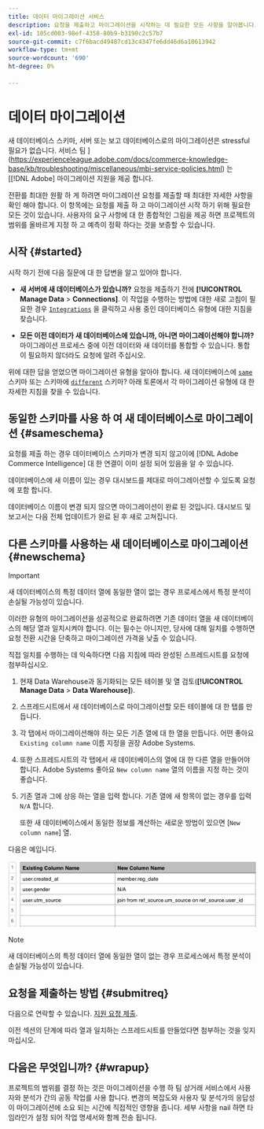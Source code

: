 ```yaml
---
title: 데이터 마이그레이션 서비스
description: 요청을 제출하고 마이그레이션을 시작하는 데 필요한 모든 사항을 알아봅니다.
exl-id: 105cd003-98ef-4358-80b9-b3190c2c57b7
source-git-commit: c7f6bacd49487cd13c4347fe6dd46d6a10613942
workflow-type: tm+mt
source-wordcount: '690'
ht-degree: 0%

---
```


# 데이터 마이그레이션

새 데이터베이스 스키마, 서버 또는 보고 데이터베이스로의 마이그레이션은 stressful 필요가 없습니다. 서비스 팀 ](https://experienceleague.adobe.com/docs/commerce-knowledge-base/kb/troubleshooting/miscellaneous/mbi-service-policies.html) 는 [[!DNL Adobe]  마이그레이션 지원을 제공 합니다.

전환를 최대한 원활 하 게 하려면 마이그레이션 요청를 제출할 때 최대한 자세한 사항을 확인 해야 합니다. 이 항목에는 요청를 제출 하 고 마이그레이션 시작 하기 위해 필요한 모든 것이 있습니다. 사용자의 요구 사항에 대 한 종합적인 그림을 제공 하면 프로젝트의 범위를 올바르게 지정 하 고 예측이 정확 하다는 것을 보증할 수 있습니다.

## 시작 {#started}

시작 하기 전에 다음 질문에 대 한 답변을 알고 있어야 합니다.

* **새 서버에 새 데이터베이스가 있습니까?** 요청을 제출하기 전에 **[!UICONTROL Manage Data** > **Connections]**. 이 작업을 수행하는 방법에 대한 새로 고침이 필요한 경우 [`Integrations`](../integrations/integrations.md) 을 클릭하고 사용 중인 데이터베이스 유형에 대한 지침을 찾습니다.

* **모든 이전 데이터가 새 데이터베이스에 있습니까, 아니면 마이그레이션해야 합니까?** 마이그레이션 프로세스 중에 이전 데이터와 새 데이터를 통합할 수 있습니다. 통합이 필요하지 않더라도 요청에 알려 주십시오.

위에 대한 답을 얻었으면 마이그레이션 유형을 알아야 합니다. 새 데이터베이스에 [`same`](#sameschema) 스키마 또는 스키마에 [`different`](#newschema) 스키마? 아래 토론에서 각 마이그레이션 유형에 대 한 자세한 지침을 찾을 수 있습니다.

## 동일한 스키마를 사용 하 여 새 데이터베이스로 마이그레이션 {#sameschema}

요청를 제출 하는 경우 데이터베이스 스키마가 변경 되지 않고이에 [!DNL Adobe Commerce Intelligence] 대 한 연결이 이미 설정 되어 있음을 알 수 있습니다.

데이터베이스에 새 이름이 있는 경우 대시보드를 제대로 마이그레이션할 수 있도록 요청에 포함 합니다.

데이터베이스 이름이 변경 되지 않으면 마이그레이션이 완료 된 것입니다. 대시보드 및 보고서는 다음 전체 업데이트가 완료 된 후 새로 고쳐집니다.

## 다른 스키마를 사용하는 새 데이터베이스로 마이그레이션 {#newschema}

>[!IMPORTANT]
>
>새 데이터베이스의 특정 데이터 열에 동일한 열이 없는 경우 프로세스에서 특정 분석이 손실될 가능성이 있습니다.

이러한 유형의 마이그레이션을 성공적으로 완료하려면 기존 데이터 열을 새 데이터베이스의 해당 열과 일치시켜야 합니다. 이는 필수는 아니지만, 당사에 대해 일치를 수행하면 요청 전환 시간을 단축하고 마이그레이션 가격을 낮출 수 있습니다.

직접 일치를 수행하는 데 익숙하다면 다음 지침에 따라 완성된 스프레드시트를 요청에 첨부하십시오.

1. 현재 Data Warehouse과 동기화되는 모든 테이블 및 열 검토(**[!UICONTROL Manage Data** > **Data Warehouse]**).

1. 스프레드시트에서 새 데이터베이스로 마이그레이션할 모든 테이블에 대 한 탭를 만듭니다.

1. 각 탭에서 마이그레이션해야 하는 모든 기존 열에 대 한 열을 만듭니다. 어떤 좋아요 `Existing column name` 이름 지정을 권장 Adobe Systems.

1. 또한 스프레드시트의 각 탭에서 새 데이터베이스의 열에 대 한 다른 열을 만들어야 합니다. Adobe Systems 좋아요 `New column name` 열의 이름을 지정 하는 것이 좋습니다.

1. 기존 열과 그에 상응 하는 열을 입력 합니다. 기존 열에 새 항목이 없는 경우를 입력 `N/A` 합니다.

   또한 새 데이터베이스에서 동일한 정보를 계산하는 새로운 방법이 있으면 [`New column name`] 열.

다음은 예입니다.

![](../../../assets/Migration_Spreadsheet.png)

>[!NOTE]
>
>새 데이터베이스의 특정 데이터 열에 동일한 열이 없는 경우 프로세스에서 특정 분석이 손실될 가능성이 있습니다.

## 요청을 제출하는 방법 {#submitreq}

다음으로 연락할 수 있습니다. [지원 요청 제출](https://experienceleague.adobe.com/docs/commerce-knowledge-base/kb/troubleshooting/miscellaneous/mbi-service-policies.html).

이전 섹션의 단계에 따라 열과 일치하는 스프레드시트를 만들었다면 첨부하는 것을 잊지 마십시오.

## 다음은 무엇입니까? {#wrapup}

프로젝트의 범위를 결정 하는 것은 마이그레이션을 수행 하 팀 상거래 서비스에서 사용자와 분석가 간의 공동 작업를 사용 합니다. 변경의 복잡도와 사용자 및 분석가의 응답성이 마이그레이션에 소요 되는 시간에 직접적인 영향을 줍니다. 세부 사항을 nail 하면 타임라인가 설정 되어 작업 명세서와 함께 전송 됩니다.
